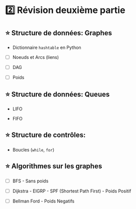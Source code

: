 # :two: Révision deuxième partie


## :star: Structure de données: Graphes

- Dictionnaire `hashtable` en Python

- [ ] Noeuds et Arcs (liens)

- [ ] DAG

- [ ] Poids

## :star: Structure de données: Queues

- LIFO

- FIFO

## :star: Structure de contrôles: 

- Boucles (`while`, `for`)

## :star: Algorithmes sur les graphes

- [ ] BFS - Sans poids

- [ ] Dijkstra - EIGRP - SPF (Shortest Path First) - Poids Positif

- [ ] Bellman Ford - Poids Negatifs



